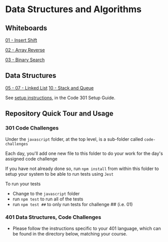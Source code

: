 # Data Structures and Algorithms

## Whiteboards

[01 - Insert Shift](java/whiteboards/insert-shift/README.md)

[02 - Array Reverse](java/whiteboards/arrayReverse/README.md)

[03 - Binary Search](java/whiteboards/bindarySearch/README.md)

## Data Structures

[05 - 07 - Linked List](java/datastructures/README.md)
[10 - Stack and Queue](java/datastructures/README.md)


See [setup instructions](https://codefellows.github.io/setup-guide/code-301/3-code-challenges), in the Code 301 Setup Guide.

## Repository Quick Tour and Usage

### 301 Code Challenges

Under the `javascript` folder, at the top level, is a sub-folder called `code-challenges`

Each day, you'll add one new file to this folder to do your work for the day's assigned code challenge

If you have not already done so, run `npm install` from within this folder to setup your system to be able to run tests using `Jest`

To run your tests

- Change to the `javascript` folder
- run `npm test` to run all of the tests
- run `npm test ##` to only run tests for challenge ## (i.e. 01)

### 401 Data Structures, Code Challenges

- Please follow the instructions specific to your 401 language, which can be found in the directory below, matching your course.
